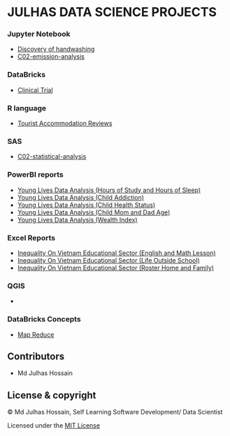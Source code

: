 # JULHAS DATA SCIENCE PROJECTS

### Jupyter Notebook
- [Discovery of handwashing](https://github.com/Maxyee/julhas-data-science-projects/blob/master/DataCamp/Discovery%20of%20handwashing/notebook.ipynb)
- [C02-emission-analysis](https://github.com/Maxyee/julhas-data-science-projects/blob/master/JupyterLocal/C02-emission-analysis/Data_cleaning_pods.ipynb)

### DataBricks
- [Clinical Trial](https://github.com/Maxyee/julhas-data-science-projects/tree/master/Databricks/Projects/Clinical_Trial)


### R language
- [Tourist Accommodation Reviews](https://github.com/Maxyee/julhas-data-science-projects/tree/master/R-Project/shiny-dashboard)


### SAS
- [C02-statistical-analysis](https://github.com/Maxyee/julhas-data-science-projects/tree/master/SAS)

### PowerBI reports
- [Young Lives Data Analysis (Hours of Study and Hours of Sleep)](https://github.com/Maxyee/julhas-data-science-projects/blob/master/PowerBI/YoungLives_Sleep_Study)
- [Young Lives Data Analysis (Child Addiction)](https://github.com/Maxyee/julhas-data-science-projects/blob/master/PowerBI/Child_Addiction)
- [Young Lives Data Analysis (Child Health Status)](https://github.com/Maxyee/julhas-data-science-projects/blob/master/PowerBI/Child_Health_Status)
- [Young Lives Data Analysis (Child Mom and Dad Age)](https://github.com/Maxyee/julhas-data-science-projects/blob/master/PowerBI/child_momage_dadage)
- [Young Lives Data Analysis (Wealth Index)](https://github.com/Maxyee/julhas-data-science-projects/tree/master/PowerBI/wealth_index)


### Excel Reports
- [Inequality On Vietnam Educational Sector (English and Math Lesson)](https://github.com/Maxyee/julhas-data-science-projects/tree/master/Excel%20Dashboard/Inequality%20on%20english%20and%20math%20lesson)
- [Inequality On Vietnam Educational Sector (Life Outside School)](https://github.com/Maxyee/julhas-data-science-projects/tree/master/Excel%20Dashboard/Inequality%20on%20life%20outside%20school)
- [Inequality On Vietnam Educational Sector (Roster Home and Family)](https://github.com/Maxyee/julhas-data-science-projects/tree/master/Excel%20Dashboard/Inequality%20on%20roster%20home%20and%20family)

### QGIS
- []()

### DataBricks Concepts
- [Map Reduce](https://github.com/Maxyee/julhas-data-science-projects/blob/master/Databricks/Basics/map-reduce.ipynb)



## Contributors

- Md Julhas Hossain

## License & copyright

© Md Julhas Hossain, Self Learning Software Development/ Data Scientist

Licensed under the [MIT License](LICENSE)

